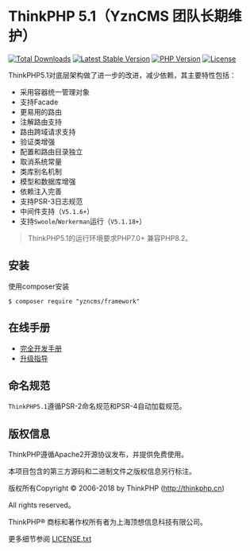 ThinkPHP 5.1（YznCMS 团队长期维护）
===============

[![Total Downloads](http://poser.pugx.org/yzncms/framework/downloads)](https://packagist.org/packages/yzncms/framework)
[![Latest Stable Version](http://poser.pugx.org/yzncms/framework/v)](https://packagist.org/packages/yzncms/framework)
[![PHP Version](https://img.shields.io/badge/php-%3E%3D7.0-8892BF.svg)](http://www.php.net/)
[![License](https://poser.pugx.org/topthink/framework/license)](https://packagist.org/packages/topthink/framework)

ThinkPHP5.1对底层架构做了进一步的改进，减少依赖，其主要特性包括：

 + 采用容器统一管理对象
 + 支持Facade
 + 更易用的路由
 + 注解路由支持
 + 路由跨域请求支持
 + 验证类增强
 + 配置和路由目录独立
 + 取消系统常量
 + 类库别名机制
 + 模型和数据库增强
 + 依赖注入完善
 + 支持PSR-3日志规范
 + 中间件支持（`V5.1.6+`）
 + 支持`Swoole`/`Workerman`运行（`V5.1.18+`）

> ThinkPHP5.1的运行环境要求PHP7.0+ 兼容PHP8.2。

## 安装

使用composer安装

```shell
$ composer require "yzncms/framework"
```


## 在线手册

+ [完全开发手册](https://www.kancloud.cn/manual/thinkphp5_1/content)
+ [升级指导](https://www.kancloud.cn/manual/thinkphp5_1/354155) 

## 命名规范

`ThinkPHP5.1`遵循PSR-2命名规范和PSR-4自动加载规范。

## 版权信息

ThinkPHP遵循Apache2开源协议发布，并提供免费使用。

本项目包含的第三方源码和二进制文件之版权信息另行标注。

版权所有Copyright © 2006-2018 by ThinkPHP (http://thinkphp.cn)

All rights reserved。

ThinkPHP® 商标和著作权所有者为上海顶想信息科技有限公司。

更多细节参阅 [LICENSE.txt](LICENSE.txt)
